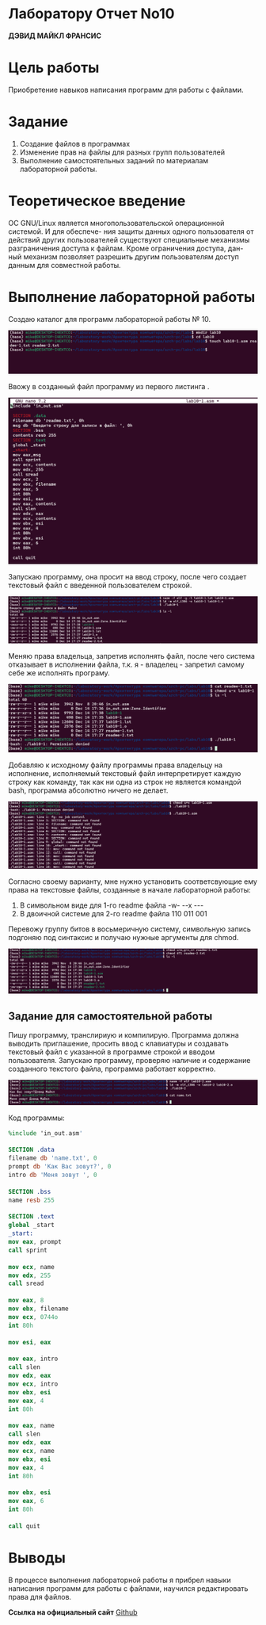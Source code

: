 #  **Лаборатору Отчет No10**

**ДЭВИД МАЙКЛ ФРАНСИС**

# Цель работы

Приобретение навыков написания программ для работы с файлами.

# Задание

1. Создание файлов в программах
2. Изменение прав на файлы для разных групп пользователей
3. Выполнение самостоятельных заданий по материалам лабораторной работы.

# Теоретическое введение

ОС GNU/Linux является многопользовательской операционной системой. И для обеспече-
ния защиты данных одного пользователя от действий других пользователей существуют
специальные механизмы разграничения доступа к файлам. Кроме ограничения доступа, дан-
ный механизм позволяет разрешить другим пользователям доступ данным для совместной
работы.

# Выполнение лабораторной работы

Создаю каталог для программ лабораторной работы № 10.

![Создание рабочего каталога](images/Screenshot1.png)

Ввожу в созданный файл программу из первого листинга .

![Программа первого листинга](images/Screenshot2.png)

Запускаю программу, она просит на ввод строку, 
после чего создает текстовый файл с введенной пользователем строкой.

![Запуск программы первого листинга](images/Screenshot3.png)

Меняю права владельца, запретив исполнять файл, 
после чего система отказывает в исполнении файла, 
т.к. я - владелец - запретил самому себе же исполнять програму.

![Демонстрация команды chmod](images/Screenshot4.png)

Добавляю к исходному файлу программы права владельцу на исполнение, исполняемый текстовый файл интерпретирует каждую строку как команду, 
так как ни одна из строк не является командой bash, программа абсолютно ничего не делает.

![Запуск текстового файла](images/Screenshot5.png)

Согласно своему варианту, мне нужно установить соответсвующие ему права на текстовые файлы, созданные в начале лабораторной работы:

1. В символьном виде для 1-го readme файла -w- --x ---
2. В двоичной системе для 2-го readme файла 110 011 001

Перевожу группу битов в восьмеричную систему, 
символьную запись подгоняю под синтаксис и получаю нужные аргументы для chmod. 

![Символьная и числовая записи](images/Screenshot6.png)

## Задание для самостоятельной работы

Пишу программу, транслириую и компилирую. Программа должна выводить приглашение, 
просить ввод с клавиатуры и создавать текстовый файл с указанной в программе строкой и вводом пользователя.
Запускаю программу, проверяю наличие и содержание созданного текстого файла, программа работает корректно.

![Демонстрация работы программы](images/Screenshot7.png)

Код программы: 

```NASM
%include 'in_out.asm'

SECTION .data
filename db 'name.txt', 0
prompt db 'Как Вас зовут?', 0
intro db 'Меня зовут ', 0

SECTION .bss
name resb 255

SECTION .text
global _start
_start:
mov eax, prompt
call sprint

mov ecx, name
mov edx, 255
call sread

mov eax, 8
mov ebx, filename
mov ecx, 0744o
int 80h

mov esi, eax

mov eax, intro
call slen
mov edx, eax
mov ecx, intro
mov ebx, esi
mov eax, 4
int 80h

mov eax, name
call slen
mov edx, eax
mov ecx, name
mov ebx, esi
mov eax, 4
int 80h

mov ebx, esi
mov eax, 6
int 80h

call quit
```

# Выводы

В процессе выполнения лабораторной работы я прибрел навыки написания программ для работы с файлами, научился редактировать права для файлов.

**Ссылка на официальный сайт** [Github](https://github.com/Ushie47/Laboratory-work/tree/main/%D0%90%D1%80%D1%85%D0%B8%D1%82%D0%B5%D0%BA%D1%82%D1%83%D1%80%D0%B0%20%D0%BA%D0%BE%D0%BC%D0%BF%D1%8C%D1%8E%D1%82%D0%B5%D1%80%D0%B0/arch-pc/labs/lab10)
